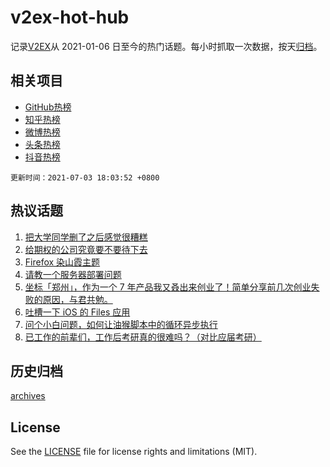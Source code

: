 # v2ex-hot-hub

 记录[V2EX](https://www.v2ex.com/)从 2021-01-06 日至今的热门话题。每小时抓取一次数据，按天[归档](archives)。
 
 ## 相关项目

- [GitHub热榜](https://github.com/snaildev/github-hot-hub)
- [知乎热榜](https://github.com/snaildev/zhihu-hot-hub)
- [微博热榜](https://github.com/snaildev/weibo-hot-hub)
- [头条热榜](https://github.com/snaildev/toutiao-hot-hub)
- [抖音热榜](https://github.com/snaildev/douyin-hot-hub)


 `更新时间：2021-07-03 18:03:52 +0800`

## 热议话题

1. [把大学同学删了之后感觉很糟糕](https://www.v2ex.com/t/787210)
1. [给期权的公司究竟要不要待下去](https://www.v2ex.com/t/787259)
1. [Firefox 染山霞主题](https://www.v2ex.com/t/787228)
1. [请教一个服务器部署问题](https://www.v2ex.com/t/787220)
1. [坐标「郑州」，作为一个 7 年产品我又叒出来创业了！简单分享前几次创业失败的原因，与君共勉。](https://www.v2ex.com/t/787263)
1. [吐槽一下 iOS 的 Files 应用](https://www.v2ex.com/t/787243)
1. [问个小白问题，如何让油猴脚本中的循环异步执行](https://www.v2ex.com/t/787256)
1. [已工作的前辈们，工作后考研真的很难吗？（对比应届考研）](https://www.v2ex.com/t/787236)

## 历史归档

[archives](archives)

## License

See the [LICENSE](LICENSE) file for license rights and limitations (MIT).
